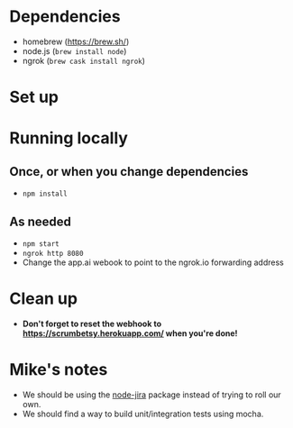 # Dependencies

* homebrew (https://brew.sh/)
* node.js (`brew install node`)
* ngrok (`brew cask install ngrok`)

# Set up



# Running locally

## Once, or when you change dependencies
* `npm install`

## As needed
* `npm start`
* `ngrok http 8080`
* Change the app.ai webook to point to the ngrok.io forwarding address

# Clean up
* **Don't forget to reset the webhook to https://scrumbetsy.herokuapp.com/ when you're done!**

# Mike's notes

* We should be using the [node-jira](https://github.com/steves/node-jira) package instead of trying to roll our own.
* We should find a way to build unit/integration tests using mocha.
